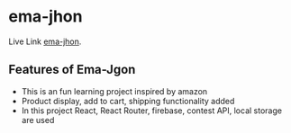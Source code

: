 # ema-jhon

Live Link [ema-jhon](https://react-ema-john-4b2de.web.app/shop).

## Features of Ema-Jgon
- This is an fun learning project inspired by amazon
- Product display, add to cart, shipping functionality added
- In this project React, React Router, firebase, contest API, local storage are used
